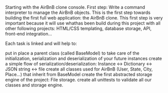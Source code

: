 Starting with the AirBnB clone console.
First step: Write a command interpreter to manage the AirBnB objects.
This is the first step towards building the first
	full web application: the AirBnB clone.
This first step is very important because it will use whathas been build
	during this project with all other following projects:
HTML/CSS templating, database storage, API, front-end integration…

Each task is linked and will help to:

put in place a parent class (called BaseModel) to take care of
the initialization, serialization and deserialization of your future instances
create a simple flow of serialization/deserialization:
Instance <-> Dictionary <-> JSON string <-> file
create all classes used for AirBnB (User, State, City, Place…)
that inherit from BaseModel
create the first abstracted storage engine of the project: File storage.
create all unittests to validate all our classes and storage engine.
